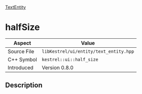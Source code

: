 [TextEntity](index.md)
# halfSize
| Aspect | Value |
| --- | --- |
| Source File | `libKestrel/ui/entity/text_entity.hpp` |
| C++ Symbol | `kestrel::ui::half_size` |
| Introduced | Version 0.8.0 |
## Description
